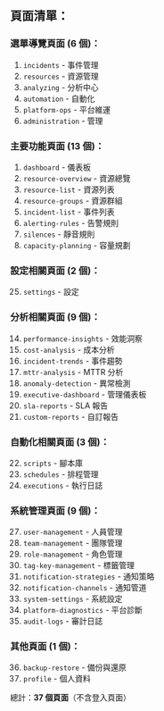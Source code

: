 ## 頁面清單：

### 選單導覽頁面 (6 個)：
1. `incidents` - 事件管理
2. `resources` - 資源管理
3. `analyzing` - 分析中心
4. `automation` - 自動化
5. `platform-ops` - 平台維運
6. `administration` - 管理

### 主要功能頁面 (13 個)：
1. `dashboard` - 儀表板
6. `resource-overview` - 資源總覽
7. `resource-list` - 資源列表
8. `resource-groups` - 資源群組
9. `incident-list` - 事件列表
10. `alerting-rules` - 告警規則
11. `silences` - 靜音規則
12. `capacity-planning` - 容量規劃


### 設定相關頁面 (2 個)：
25. `settings` - 設定


### 分析相關頁面 (9 個)：
14. `performance-insights` - 效能洞察
15. `cost-analysis` - 成本分析
16. `incident-trends` - 事件趨勢
17. `mttr-analysis` - MTTR 分析
18. `anomaly-detection` - 異常檢測
19. `executive-dashboard` - 管理儀表板
20. `sla-reports` - SLA 報告
21. `custom-reports` - 自訂報告

### 自動化相關頁面 (3 個)：
22. `scripts` - 腳本庫
23. `schedules` - 排程管理
24. `executions` - 執行日誌



### 系統管理頁面 (9 個)：
27. `user-management` - 人員管理
28. `team-management` - 團隊管理
29. `role-management` - 角色管理
30. `tag-key-management` - 標籤管理
31. `notification-strategies` - 通知策略
32. `notification-channels` - 通知管道
33. `system-settings` - 系統設定
34. `platform-diagnostics` - 平台診斷
35. `audit-logs` - 審計日誌

### 其他頁面 (1 個)：
36. `backup-restore` - 備份與還原
37. `profile` - 個人資料

總計：**37 個頁面**（不含登入頁面）